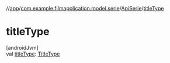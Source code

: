 //[app](../../../index.md)/[com.example.filmapplication.model.serie](../index.md)/[ApiSerie](index.md)/[titleType](title-type.md)

# titleType

[androidJvm]\
val [titleType](title-type.md): [TitleType](../../[root]/-title-type/index.md)
